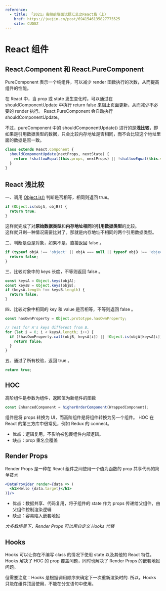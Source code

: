 ```yaml
---
reference:
  - title: 「2021」高频前端面试题汇总之React篇（上）
    href: https://juejin.cn/post/6941546135827775525
    site: CUGGZ
---
```


# React 组件

## React.Component 和 React.PureComponent

PureComponent 表示一个纯组件，可以减少 render 函数执行的次数，从而提高组件的性能。

在 React 中，当 prop 或 state 发生变化时，可以通过在 shouldComponentUpdate 中执行 return false 来阻止页面更新，从而减少不必要的 render 执行。
React.PureComponent 会自动执行 shouldComponentUpdate。

不过，pureComponent 中的 shouldComponentUpdate() 进行的是**浅比较**，即如果是引用数据类型的数据，只会比较内存地址是否相同，而不会比较这个地址里面的数据是否一致。

```js
class extends React.Component {
  shouldComponentUpdate(nextProps, nextState) {
    return !shallowEqual(this.props, nextProps) || !shallowEqual(this.state, nextState);
  }
}
```

## React 浅比较

一、调用 [Object.is()](/basic/javascript/data-types#object-is) 判断是否相等，相同则返回 true。

```js
if (Object.is(objA, objB)) {
  return true;
}
```

这样就完成了对**原始数据类型**和**内存地址相同**的**引用数据类型**的比较。\
这样就只剩一种情况需要比对了，那就是内存地址不相同的两个引用数据类型。

二、判断是否是对象，如果不是，直接返回 false 。

```js
if (typeof objA !== 'object' || objA === null || typeof objB !== 'object' || objB === null) {
  return false;
}
```

三、比较对象中的 keys 长度，不等则返回 false 。

```js
const keysA = Object.keys(objA);
const keysB = Object.keys(objB);
if (keysA.length !== keysB.length) {
  return false;
}
```

四、比较对象中相同的 key 和 value 是否相等，不等则返回 false 。

```js
const hasOwnProperty = Object.prototype.hasOwnProperty;

// Test for A's keys different from B.
for (let i = 0; i < keysA.length; i++) {
  if (!hasOwnProperty.call(objB, keysA[i]) || !Object.is(objA[keysA[i]], objB[keysA[i]])) {
    return false;
  }
}
```

五、通过了所有校验，返回 true 。

```js
return true;
```

## HOC

高阶组件是参数为组件，返回值为新组件的函数

```jsx
const EnhancedComponent = higherOrderComponent(WrappedComponent);
```

组件是将 props 转换为 UI，而高阶组件是将组件转换为另一个组件。
HOC 在 React 的第三方库中很常见，例如 Redux 的 connect。
- 优点：逻辑复用，不影响被包裹组件内部逻辑。
- 缺点：prop 重名会覆盖

## Render Props

Render Props 是一种在 React 组件之间使用一个值为函数的 prop 共享代码的简单技术

```jsx
<DataProvider render={data => (
  <h1>Hello {data.target}</h1>
)}/>
```

- 优点：数据共享、代码复用，将子组件的 state 作为 props 传递给父组件，由父组件控制渲染逻辑
- 缺点：容易陷入嵌套地狱

*大多数场景下，Render Props 可以用自定义 Hooks 代替*

## Hooks

Hooks 可以让你在不编写 class 的情况下使用 state 以及其他的 React 特性。
Hooks 解决了 HOC 的 prop 覆盖问题，同时也解决了 Render Props 的嵌套地狱问题。

但需要注意：Hooks 是根据调用顺序来确定下一次重新渲染时的.
所以，Hooks 只能在组件顶层使用，不能在分支语句中使用。